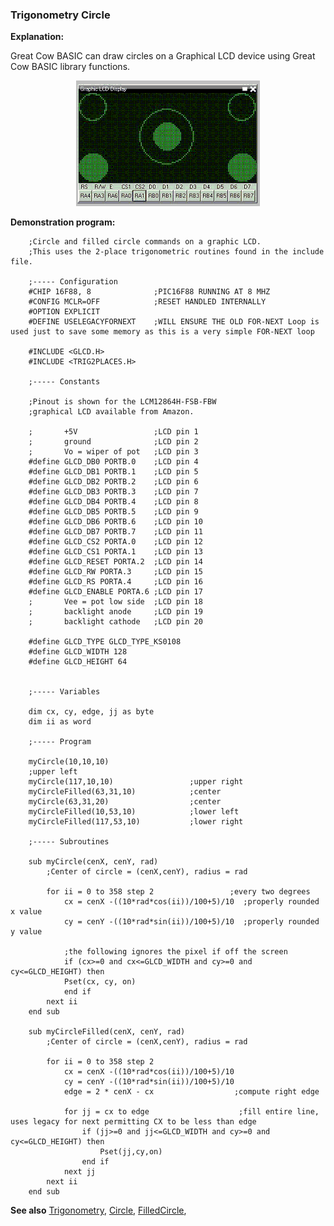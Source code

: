 <div class="section">

<div class="titlepage">

<div>

<div>

### <span id="trigonometry_circle"></span>Trigonometry Circle

</div>

</div>

</div>

<span class="strong">**Explanation:**</span>

Great Cow BASIC can draw circles on a Graphical LCD device using Great
Cow BASIC library functions.

<div class="informalfigure">

<div class="mediaobject" align="center">

![graphic](./images/trigonometrycirclesb1.PNG)

</div>

</div>

<span class="strong">**Demonstration program:**</span>

``` screen
    ;Circle and filled circle commands on a graphic LCD.
    ;This uses the 2-place trigonometric routines found in the include file.

    ;----- Configuration
    #CHIP 16F88, 8              ;PIC16F88 RUNNING AT 8 MHZ
    #CONFIG MCLR=OFF            ;RESET HANDLED INTERNALLY
    #OPTION EXPLICIT
    #DEFINE USELEGACYFORNEXT    ;WILL ENSURE THE OLD FOR-NEXT Loop is used just to save some memory as this is a very simple FOR-NEXT loop

    #INCLUDE <GLCD.H>
    #INCLUDE <TRIG2PLACES.H>

    ;----- Constants

    ;Pinout is shown for the LCM12864H-FSB-FBW
    ;graphical LCD available from Amazon.

    ;       +5V                 ;LCD pin 1
    ;       ground              ;LCD pin 2
    ;       Vo = wiper of pot   ;LCD pin 3
    #define GLCD_DB0 PORTB.0    ;LCD pin 4
    #define GLCD_DB1 PORTB.1    ;LCD pin 5
    #define GLCD_DB2 PORTB.2    ;LCD pin 6
    #define GLCD_DB3 PORTB.3    ;LCD pin 7
    #define GLCD_DB4 PORTB.4    ;LCD pin 8
    #define GLCD_DB5 PORTB.5    ;LCD pin 9
    #define GLCD_DB6 PORTB.6    ;LCD pin 10
    #define GLCD_DB7 PORTB.7    ;LCD pin 11
    #define GLCD_CS2 PORTA.0    ;LCD pin 12
    #define GLCD_CS1 PORTA.1    ;LCD pin 13
    #define GLCD_RESET PORTA.2  ;LCD pin 14
    #define GLCD_RW PORTA.3     ;LCD pin 15
    #define GLCD_RS PORTA.4     ;LCD pin 16
    #define GLCD_ENABLE PORTA.6 ;LCD pin 17
    ;       Vee = pot low side  ;LCD pin 18
    ;       backlight anode     ;LCD pin 19
    ;       backlight cathode   ;LCD pin 20

    #define GLCD_TYPE GLCD_TYPE_KS0108
    #define GLCD_WIDTH 128
    #define GLCD_HEIGHT 64


    ;----- Variables

    dim cx, cy, edge, jj as byte
    dim ii as word

    ;----- Program

    myCircle(10,10,10)
    ;upper left
    myCircle(117,10,10)                 ;upper right
    myCircleFilled(63,31,10)            ;center
    myCircle(63,31,20)                  ;center
    myCircleFilled(10,53,10)            ;lower left
    myCircleFilled(117,53,10)           ;lower right

    ;----- Subroutines

    sub myCircle(cenX, cenY, rad)
        ;Center of circle = (cenX,cenY), radius = rad

        for ii = 0 to 358 step 2                 ;every two degrees
            cx = cenX -((10*rad*cos(ii))/100+5)/10  ;properly rounded x value
            cy = cenY -((10*rad*sin(ii))/100+5)/10  ;properly rounded y value

            ;the following ignores the pixel if off the screen
            if (cx>=0 and cx<=GLCD_WIDTH and cy>=0 and cy<=GLCD_HEIGHT) then
            Pset(cx, cy, on)
            end if
        next ii
    end sub

    sub myCircleFilled(cenX, cenY, rad)
        ;Center of circle = (cenX,cenY), radius = rad

        for ii = 0 to 358 step 2
            cx = cenX -((10*rad*cos(ii))/100+5)/10
            cy = cenY -((10*rad*sin(ii))/100+5)/10
            edge = 2 * cenX - cx                  ;compute right edge

            for jj = cx to edge                    ;fill entire line, uses legacy for next permitting CX to be less than edge
                if (jj>=0 and jj<=GLCD_WIDTH and cy>=0 and cy<=GLCD_HEIGHT) then
                    Pset(jj,cy,on)
                end if
            next jj
        next ii
    end sub
```

<span class="strong">**See also**</span>
<a href="trigonometry_sine_cosine_and_tangent" class="link" title="Trigonometry Sine, Cosine and Tangent">Trigonometry</a>,
<a href="circle" class="link" title="Circle">Circle</a>,
<a href="filledcircle" class="link" title="FilledCircle">FilledCircle</a>,

</div>
